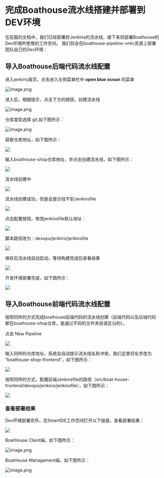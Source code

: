 # 完成Boathouse流水线搭建并部署到DEV环境

在前面的文档中，我们已经部署好Jenkins的流水线，接下来将部署Boathouse的Dev环境所使用的工作空间。
我们将会在boathouse-pipeline-vmlc资源上部署团队自己的Dev环境：


## 导入Boathouse后端代码流水线配置

进入jenkins首页，点击进入左侧菜单栏中 **open blue ocean** 的菜单

![image.png](.attachments/image-36a3e741-2840-4470-a045-2a00503ad262.png)

进入后，根据提示，点击下方的按钮，创建流水线

![image.png](.attachments/image-b33842d4-c08a-49c5-8621-c1560d31492a.png)

仓库类型选择 git,如下图所示：

![image.png](.attachments/jenkins01.png)

获取仓库地址，如下图所示：

![](images/20221026151816.png)  

输入boathouse-shop仓库地址，并点击创建流水线，如下图所示：

![](images/20221026152205.png)  

流水线创建中

![](images/20221026152241.png)  

流水线创建成功，但是会提示找不到Jenkinsfile

![](images/20221026152313.png)  

点击配置按钮，修改jenkinsfile默认地址：

![](images/20221026152341.png)  

脚本路径改为：devops/jenkins/jenkinsfile

![](images/20221026152430.png)  

保存后流水线自动启动，等待构建完成后查看结果

![](images/20221026152531.png)  

开发环境部署完成，如下图所示：

![](images/20221026153257.png)  

## 导入Boathouse前端代码流水线配置

按照同样的方式完成boathouse前端代码的流水线创建（前端代码以及后端代码都在boathouse-shop仓库，是通过不同的文件夹目录区分的）。

点击 New Pipeline

![](images/20221026152736.png)  

输入同样的仓库地址，系统会自动提示流水线名称冲突，我们这里将名字改为 “boathouse-shop-frontend”，如下图所示：

![](images/20221026152911.png)  

按照同样的方式，配置前端Jenkinsfile的路径（src/boat-house-frontend/devops/jenkins/jenkinsfile），如下图所示：

![](images/20221026153128.png)  


### 查看部署结果

Dev环境部署完毕，在SmartIDE工作空间打开以下链接，查看部署结果：

![](images/20221026164722.png)  

BoatHouse Client端，如下图所示：

![image.png](images/teamguide-cd-12.png)

BoatHouse Management端，如下图所示：

![image.png](images/teamguide-cd-13.png)

